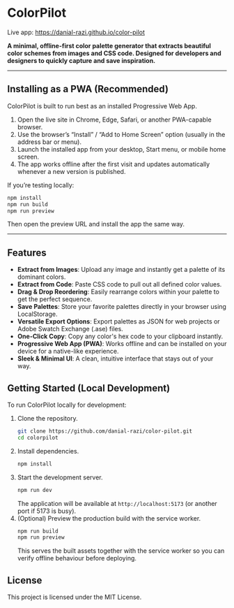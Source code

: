# ColorPilot

Live app: https://danial-razi.github.io/color-pilot

**A minimal, offline-first color palette generator that extracts beautiful color schemes from images and CSS code. Designed for developers and designers to quickly capture and save inspiration.**

---

## Installing as a PWA (Recommended)

ColorPilot is built to run best as an installed Progressive Web App.

1. Open the live site in Chrome, Edge, Safari, or another PWA-capable browser.
2. Use the browser’s “Install” / “Add to Home Screen” option (usually in the address bar or menu).
3. Launch the installed app from your desktop, Start menu, or mobile home screen.
4. The app works offline after the first visit and updates automatically whenever a new version is published.

If you’re testing locally:
```bash
npm install
npm run build
npm run preview
```
Then open the preview URL and install the app the same way.

---

## Features

- **Extract from Images**: Upload any image and instantly get a palette of its dominant colors.
- **Extract from Code**: Paste CSS code to pull out all defined color values.
- **Drag & Drop Reordering**: Easily rearrange colors within your palette to get the perfect sequence.
- **Save Palettes**: Store your favorite palettes directly in your browser using LocalStorage.
- **Versatile Export Options**: Export palettes as JSON for web projects or Adobe Swatch Exchange (.ase) files.
- **One-Click Copy**: Copy any color's hex code to your clipboard instantly.
- **Progressive Web App (PWA)**: Works offline and can be installed on your device for a native-like experience.
- **Sleek & Minimal UI**: A clean, intuitive interface that stays out of your way.

## Getting Started (Local Development)

To run ColorPilot locally for development:

1. Clone the repository.
   ```bash
   git clone https://github.com/danial-razi/color-pilot.git
   cd colorpilot
   ```
2. Install dependencies.
   ```bash
   npm install
   ```
3. Start the development server.
   ```bash
   npm run dev
   ```
   The application will be available at `http://localhost:5173` (or another port if 5173 is busy).
4. (Optional) Preview the production build with the service worker.
   ```bash
   npm run build
   npm run preview
   ```
   This serves the built assets together with the service worker so you can verify offline behaviour before deploying.

## License

This project is licensed under the MIT License.
